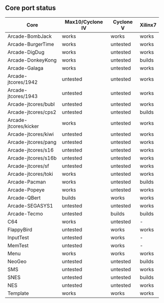 ## Core port status

 **Core** | **Max10/Cyclone IV** | **Cyclone V** | **Xilinx7**
--|--|--|--
Arcade-BombJack         | works    | works    | works
Arcade-BurgerTime       | works    | untested | works
Arcade-DigDug           | works    | untested | works
Arcade-DonkeyKong       | works    | untested | builds
Arcade-Galaga           | works    | untested | works
Arcade-jtcores/1942     | untested | untested | works
Arcade-jtcores/1943     | untested | untested | works
Arcade-jtcores/bubl     | untested | untested | works
Arcade-jtcores/cps2     | untested | untested | builds
Arcade-jtcores/kicker   | works    | untested | works
Arcade-jtcores/kiwi     | untested | untested | works
Arcade-jtcores/pang     | untested | untested | works
Arcade-jtcores/s16      | untested | untested | works
Arcade-jtcores/s16b     | untested | untested | works
Arcade-jtcores/sf       | untested | untested | works
Arcade-jtcores/toki     | works    | untested | works
Arcade-Pacman           | works    | untested | builds
Arcade-Popeye           | works    | untested | works
Arcade-QBert            | builds   | works    | works
Arcade-SEGASYS1         | untested | untested | works
Arcade-Tecmo            | untested | builds   | builds
C64                     | works    | untested | -
FlappyBird              | untested | works    | works
InputTest               | untested | works    | -
MemTest                 | untested | works    | -
Menu                    | works    | works    | works
NeoGeo                  | untested | untested | builds
SMS                     | untested | untested | works
SNES                    | untested | untested | builds
NES                     | untested | untested | works
Template                | works    | works    | works
